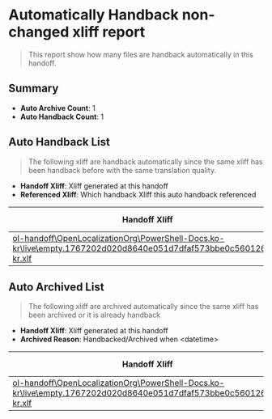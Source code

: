 # Automatically Handback non-changed xliff report
> This report show how many files are handback automatically in this handoff.

## Summary
* **Auto Archive Count**: 1
* **Auto Handback Count**: 1

## Auto Handback List
> The following xliff are handback automatically since the same xliff has been handback before with the same translation quality.

* **Handoff Xliff**: Xliff generated at this handoff
* **Referenced Xliff**: Which handback Xliff this auto handback referenced

| Handoff Xliff | Referenced Xliff | 
| --- | --- | 
| [ol-handoff\OpenLocalizationOrg\PowerShell-Docs.ko-kr\live\empty.1767202d020d8640e051d7dfaf573bbe0c560126.ko-kr.xlf](https://github.com/OpenLocalizationOrg/PowerShell-Docs.handoff/blob/507201b255a101edf91a140d15f7e9ec8fa3039e/ol-handoff/OpenLocalizationOrg/PowerShell-Docs.ko-kr/live/empty.1767202d020d8640e051d7dfaf573bbe0c560126.ko-kr.xlf) | **Empty Handoff File** | 

## Auto Archived List
> The following xliff are archived automatically since the same xliff has been archived or it is already handback

* **Handoff Xliff**: Xliff generated at this handoff
* **Archived Reason**: Handbacked/Archived when &lt;datetime&gt;

| Handoff Xliff | Archived Reason | 
| --- | --- | 
| [ol-handoff\OpenLocalizationOrg\PowerShell-Docs.ko-kr\live\empty.1767202d020d8640e051d7dfaf573bbe0c560126.ko-kr.xlf](https://github.com/OpenLocalizationOrg/PowerShell-Docs.handoff/blob/507201b255a101edf91a140d15f7e9ec8fa3039e/ol-handoff/OpenLocalizationOrg/PowerShell-Docs.ko-kr/live/empty.1767202d020d8640e051d7dfaf573bbe0c560126.ko-kr.xlf) | Handbacked | 

